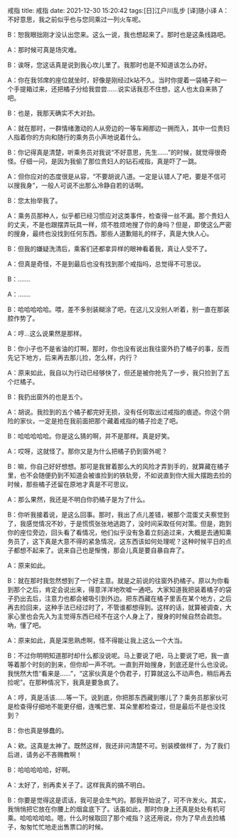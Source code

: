 戒指
title: 戒指
date: 2021-12-30 15:20:42
tags:[日]江户川乱步    [译]随小译
A：不好意思，我之前似乎也与您同乘过一列火车呢。

B：恕我眼拙刚才没认出您来。这么一说，我也想起来了。那时也是这条线路吧。

A：那时候可真是场灾难。

B：诶呀，您这话真是说到我心坎儿里了。我那时也是不知道该怎么办好。

A：你在我邻席的座位就坐时，好像是刚经过k站不久。当时你提着一袋橘子和一个手提箱过来，还把橘子分给我尝尝......说实话我忍不住想，这人也太自来熟了吧。

B：也是，我那天确实不大对劲。

A：就在那时，一群情绪激动的人从旁边的一等车厢那边一拥而入，其中一位贵妇人指着你的方向和随行的乘务员小声地说着什么。

B：你记得真是清楚，听乘务员对我说“不好意思，先生......”的时候，就觉得很奇怪。仔细一问，是因为我偷了那位贵妇人的钻石戒指，真是吓了一跳。

A：但你应对的态度很是从容，“不要胡说八道。一定是认错人了吧，要是不信可以搜我身”，一般人可说不出那么冷静自若的话啊。

B：您太抬举我了。

A：乘务员那种人，似乎都已经习惯应对这类事件，检查得一丝不漏。那个贵妇人的丈夫，不是也跟摆弄玩具一样，烦不胜烦地搜了你的身吗？但是，即使这么严密的搜身，最终也没找到任何东西。那些人道歉赔礼的样子，真是大快人心。

B：但我的嫌疑洗清后，乘客们还都拿异样的眼神看着我，真让人受不了。

A：但真是奇怪，不是到最后也没有找到那个戒指吗，总觉得不可思议。

B：.......

A：.......

B：哈哈哈哈哈。喂，差不多别装糊涂了吧，在这儿又没别人听着，别一直在那装腔作势了。

A：哼…这么说果然是那样。

B：你小子也不是省油的灯啊，那时，你也没有说出我往窗外扔了橘子的事，反而先记下地方，后来再去那儿捡，怎么样，内行？

A：原来如此，我自以为行动已经够快了，但还是被你抢先了一步，我只捡到了五个烂橘子。

B：我扔出窗外的也是五个。

A：胡说。我捡到的五个橘子都完好无损，没有任何取出过戒指的痕迹。你这个阴险的家伙，一定是抢在我前面把那个藏着戒指的橘子捡走了吧。

B：哈哈哈哈哈。你是这么猜的啊，并不是那样。真是好笑。

A：哎呀，这就怪了。那你又是为什么把橘子扔到窗外呢？

B：嘛，你自己好好想想。那可是我冒着那么大的风险才弄到手的，就算藏在橘子里，也不会随便扔到不知道会被谁捡到的铁轨旁，不如说直到你大摇大摆跑去捡的时候，那些橘子还留在原地才真是不可思议。

A：那么果然，我还是不明白你扔橘子是为了什么。

B：你听我接着说，是这么回事。那时，我出了点儿差错，被那个混蛋丈夫察觉到了，我感觉情况不妙，于是慌慌张张地逃跑了，没时间采取任何对策。但是，跑到你的座位旁边，回头看了看情况，他们似乎没有急着立刻追过来，大概是去通知乘务员了，这下真是大意不得的紧急情况，这东西该如何处理呢？这种时候平日的点子都想不起来了。说来自己也是惭愧，那会儿真是要自暴自弃了。

A：原来如此。

B：就在那时我忽然想到了一个好主意。就是之前说的往窗外扔橘子。原以为你看到那个之后，肯定会说出来，得意洋洋地吹嘘一通吧。大家知道我把装着橘子的袋子扔出去后，注意力也都会被吸引到外边。把东西藏在橘子里丢在某个地方，之后再去捡回来，这种手法已经过时了，不管谁都想得到。这样的话，就算被调查，大家心里也会先入为主觉得东西已经不在这个人身上了，搜身的时候自然会疏忽。吶，懂了吧。

A：原来如此，真是深思熟虑啊，怪不得能让我上这么一个大当。

B：不过你明明知道那时却什么都没说呢。马上要说了吧，马上要说了吧，我一直等着那个时刻的到来，但你却一声不吭。一直到开始搜身，到底还是什么也没说。我恍然大悟“看来是......”，“这家伙真是个伪君子，打算就这么不动声色，稍后再去捡呢”。在那种情况下，我真是要急疯了。

A：哼，真是活该......等一下。说到底，你把那东西藏到哪儿了？乘务员那家伙可是检查得仔细地不能更仔细，连嘴巴里、耳朵里都检查过，但是最后不是也没找到？

B：你也真是够蠢的。

A：欸。这真是太神了。既然这样，我还非问清楚不可。别装模做样了，为了我们后进，请务必不吝赐教啊！

B：哈哈哈哈哈，好啊。

A：太好了，别再卖关子了。这样我真的搞不明白。

B：你要是觉得这是谎话，我可是会生气的。那我开始说了，可不许发火。其实，我悄悄把它放在你腰上的烟盒底下了。话虽如此，那时你身上还真是处处有机可乘。哈哈哈哈哈。嗯，什么时候取回了那个戒指？这还用说，你为了早点去捡橘子，匆匆忙忙地走出售票口的时候。